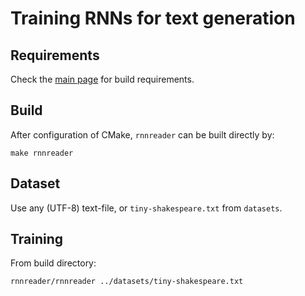 # Training RNNs for text generation
## Requirements
Check the [main page](../../..) for build requirements.
## Build
After configuration of CMake, `rnnreader` can be built directly by:
```
make rnnreader
```
## Dataset
Use any (UTF-8) text-file, or `tiny-shakespeare.txt` from `datasets`.

## Training
From build directory:
```
rnnreader/rnnreader ../datasets/tiny-shakespeare.txt
```
